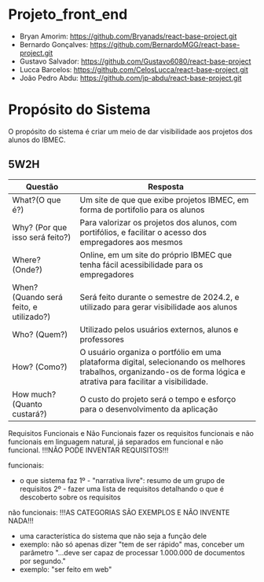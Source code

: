 # Projeto_front_end

- Bryan Amorim: https://github.com/Bryanads/react-base-project.git
- Bernardo Gonçalves: https://github.com/BernardoMGG/react-base-project.git
- Gustavo Salvador: https://github.com/Gustavo6080/react-base-project
- Lucca Barcelos: https://github.com/CelosLucca/react-base-project.git
- João Pedro Abdu: https://github.com/jp-abdu/react-base-project.git

# Propósito do Sistema

O propósito do sistema é criar um meio de dar visibilidade aos projetos dos alunos do IBMEC.

## 5W2H

|Questão|Resposta|
|-------|--------|
|What?(O que é?)|Um site de que que exibe projetos IBMEC, em forma de portifolio para os alunos | 
|Why? (Por que isso será feito?)|Para valorizar os projetos dos alunos, com portifólios, e facilitar o acesso dos empregadores aos mesmos |
|Where? (Onde?)|Online, em um site do próprio IBMEC que tenha fácil acessibilidade para os empregadores |
|When? (Quando será feito, e utilizado?)|Será feito durante o semestre de 2024.2, e utilizado para gerar visibilidade aos alunos|
|Who? (Quem?)|Utilizado pelos usuários externos, alunos e professores|
|How? (Como?)|O usuário organiza o portfólio em uma plataforma digital, selecionando os melhores trabalhos, organizando-os de forma lógica e atrativa para facilitar a visibilidade.|
|How much? (Quanto custará?)|O custo do projeto será o tempo e esforço para o desenvolvimento da aplicação|





Requisitos Funcionais e Não Funcionais
fazer os requisitos funcionais e não funcionais em linguagem natural, já separados em funcional e não funcional. !!!NÃO PODE INVENTAR REQUISITOS!!!

funcionais: 
- o que sistema faz
1º - "narrativa livre": resumo de um grupo de requisitos
2º - fazer uma lista de requisitos detalhando o que é descoberto sobre os requisitos

não funcionais:
!!!AS CATEGORIAS SÃO EXEMPLOS E NÃO INVENTE NADA!!!
- uma característica do sistema que não seja a função dele
- exemplo: não só apenas dizer "tem de ser rápido" mas, conceber um parâmetro "...deve ser capaz de processar 1.000.000 de documentos por segundo."
- exemplo: "ser feito em web"
